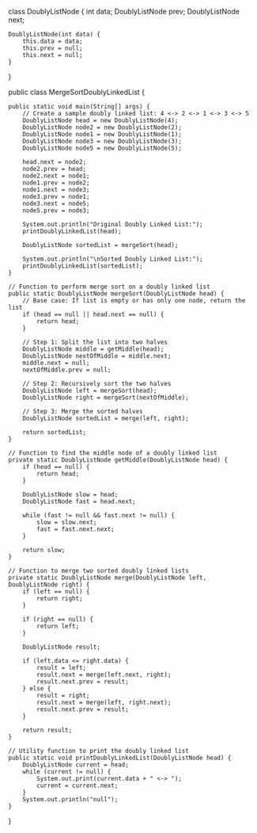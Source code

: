 class DoublyListNode {
    int data;
    DoublyListNode prev;
    DoublyListNode next;

    DoublyListNode(int data) {
        this.data = data;
        this.prev = null;
        this.next = null;
    }
}

public class MergeSortDoublyLinkedList {

    public static void main(String[] args) {
        // Create a sample doubly linked list: 4 <-> 2 <-> 1 <-> 3 <-> 5
        DoublyListNode head = new DoublyListNode(4);
        DoublyListNode node2 = new DoublyListNode(2);
        DoublyListNode node1 = new DoublyListNode(1);
        DoublyListNode node3 = new DoublyListNode(3);
        DoublyListNode node5 = new DoublyListNode(5);

        head.next = node2;
        node2.prev = head;
        node2.next = node1;
        node1.prev = node2;
        node1.next = node3;
        node3.prev = node1;
        node3.next = node5;
        node5.prev = node3;

        System.out.println("Original Doubly Linked List:");
        printDoublyLinkedList(head);

        DoublyListNode sortedList = mergeSort(head);

        System.out.println("\nSorted Doubly Linked List:");
        printDoublyLinkedList(sortedList);
    }

    // Function to perform merge sort on a doubly linked list
    public static DoublyListNode mergeSort(DoublyListNode head) {
        // Base case: If list is empty or has only one node, return the list
        if (head == null || head.next == null) {
            return head;
        }

        // Step 1: Split the list into two halves
        DoublyListNode middle = getMiddle(head);
        DoublyListNode nextOfMiddle = middle.next;
        middle.next = null;
        nextOfMiddle.prev = null;

        // Step 2: Recursively sort the two halves
        DoublyListNode left = mergeSort(head);
        DoublyListNode right = mergeSort(nextOfMiddle);

        // Step 3: Merge the sorted halves
        DoublyListNode sortedList = merge(left, right);

        return sortedList;
    }

    // Function to find the middle node of a doubly linked list
    private static DoublyListNode getMiddle(DoublyListNode head) {
        if (head == null) {
            return head;
        }

        DoublyListNode slow = head;
        DoublyListNode fast = head.next;

        while (fast != null && fast.next != null) {
            slow = slow.next;
            fast = fast.next.next;
        }

        return slow;
    }

    // Function to merge two sorted doubly linked lists
    private static DoublyListNode merge(DoublyListNode left, DoublyListNode right) {
        if (left == null) {
            return right;
        }

        if (right == null) {
            return left;
        }

        DoublyListNode result;

        if (left.data <= right.data) {
            result = left;
            result.next = merge(left.next, right);
            result.next.prev = result;
        } else {
            result = right;
            result.next = merge(left, right.next);
            result.next.prev = result;
        }

        return result;
    }

    // Utility function to print the doubly linked list
    public static void printDoublyLinkedList(DoublyListNode head) {
        DoublyListNode current = head;
        while (current != null) {
            System.out.print(current.data + " <-> ");
            current = current.next;
        }
        System.out.println("null");
    }
}
